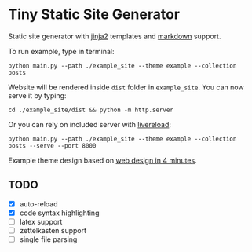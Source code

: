 Tiny Static Site Generator
=====

Static site generator with [jinja2](https://jinja.palletsprojects.com/en/2.11.x/) templates and [markdown](https://en.wikipedia.org/wiki/Markdown) support.

To run example, type in terminal:

```
python main.py --path ./example_site --theme example --collection posts
```

Website will be rendered inside `dist` folder in `example_site`. You can now serve it by typing:

```
cd ./example_site/dist && python -m http.server
```

Or you can rely on included server with [livereload](https://github.com/lepture/python-livereload):

```
python main.py --path ./example_site --theme example --collection posts --serve --port 8000
```

Example theme design based on [web design in 4 minutes](https://jgthms.com/web-design-in-4-minutes/).

## TODO

- [x] auto-reload
- [x] code syntax highlighting 
- [ ] latex support
- [ ] zettelkasten support
- [ ] single file parsing
